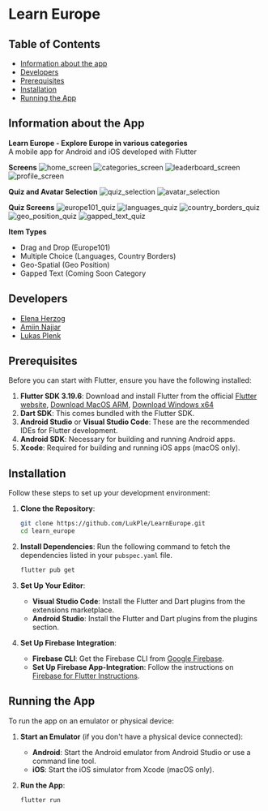 # Learn Europe

## Table of Contents
- [Information about the app](#information-about-the-app)
- [Developers](#developers)
- [Prerequisites](#prerequisites)
- [Installation](#installation)
- [Running the App](#running-the-app)


## Information about the App

**Learn Europe - Explore Europe in various categories**<br>
A mobile app for Android and iOS developed with Flutter<br>

**Screens**
![home_screen](https://github.com/user-attachments/assets/1f00399d-9e8c-42ce-b1ad-e713aaa9d03a)
![categories_screen](https://github.com/user-attachments/assets/41f04206-5177-4158-b4d2-3b5320bc0511)
![leaderboard_screen](https://github.com/user-attachments/assets/7d51240b-ebb4-4270-9d8e-1f8f9d13c041)
![profile_screen](https://github.com/user-attachments/assets/729a744d-9171-436a-b4fd-f47c1d6ee10f)

**Quiz and Avatar Selection**
![quiz_selection](https://github.com/user-attachments/assets/1104c1ec-b2b5-4c69-aa4d-82f96d5e5ea8)
![avatar_selection](https://github.com/user-attachments/assets/dab890a1-2d0b-49ed-a4e9-0a63b198e28b)

**Quiz Screens**
![europe101_quiz](https://github.com/user-attachments/assets/630124f5-9ed0-4661-a6bf-20949d0e043f)
![languages_quiz](https://github.com/user-attachments/assets/72cf7f61-87b3-4bdf-b35f-b68dd94fb27f)
![country_borders_quiz](https://github.com/user-attachments/assets/80b55802-2871-48ab-a84e-e1581cf9d5a9)
![geo_position_quiz](https://github.com/user-attachments/assets/d7b3b74f-efda-46bd-ad26-9f8673707f67)
![gapped_text_quiz](https://github.com/user-attachments/assets/cdbf997e-296f-4cb8-9544-d285b43c786a)

**Item Types**
- Drag and Drop (Europe101)
- Multiple Choice (Languages, Country Borders)
- Geo-Spatial (Geo Position)
- Gapped Text (Coming Soon Category


## Developers

- [Elena Herzog](https://github.com/Ele1234)
- [Amiin Najjar](https://github.com/najjar77)
- [Lukas Plenk](https://github.com/LukPle)


## Prerequisites

Before you can start with Flutter, ensure you have the following installed:

1. **Flutter SDK 3.19.6**: Download and install Flutter from the official [Flutter website](https://flutter.dev/docs/get-started/install),
[Download MacOS ARM](https://storage.googleapis.com/flutter_infra_release/releases/stable/macos/flutter_macos_arm64_3.19.6-stable.zip), [Download Windows x64](https://storage.googleapis.com/flutter_infra_release/releases/stable/windows/flutter_windows_3.19.6-stable.zip)
2. **Dart SDK**: This comes bundled with the Flutter SDK.
3. **Android Studio** or **Visual Studio Code**: These are the recommended IDEs for Flutter development.
4. **Android SDK**: Necessary for building and running Android apps.
5. **Xcode**: Required for building and running iOS apps (macOS only).


## Installation

Follow these steps to set up your development environment:

1. **Clone the Repository**:
    ```sh
    git clone https://github.com/LukPle/LearnEurope.git
    cd learn_europe
    ```

2. **Install Dependencies**:
    Run the following command to fetch the dependencies listed in your `pubspec.yaml` file.
    ```sh
    flutter pub get
    ```

3. **Set Up Your Editor**:
    - **Visual Studio Code**: Install the Flutter and Dart plugins from the extensions marketplace.
    - **Android Studio**: Install the Flutter and Dart plugins from the plugins section.
  
4. **Set Up Firebase Integration**:
    - **Firebase CLI**: Get the Firebase CLI from [Google Firebase](https://firebase.google.com/docs/cli).
    - **Set Up Firebase App-Integration**: Follow the instructions on [Firebase for Flutter Instructions](https://firebase.google.com/docs/flutter/setup?platform=ios).


## Running the App

To run the app on an emulator or physical device:

1. **Start an Emulator** (if you don't have a physical device connected):
    - **Android**: Start the Android emulator from Android Studio or use a command line tool.
    - **iOS**: Start the iOS simulator from Xcode (macOS only).

2. **Run the App**:
    ```sh
    flutter run
    ```

